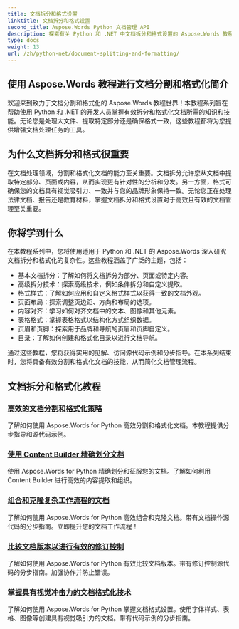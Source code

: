 ```yaml
---
title: 文档拆分和格式设置
linktitle: 文档拆分和格式设置
second_title: Aspose.Words Python 文档管理 API
description: 探索有关 Python 和 .NET 中文档拆分和格式设置的 Aspose.Words 教程。学习有效地分割和格式化文档，从而增强您的文档处理任务。
type: docs
weight: 13
url: /zh/python-net/document-splitting-and-formatting/
---
```


## 使用 Aspose.Words 教程进行文档分割和格式化简介

欢迎来到致力于文档分割和格式化的 Aspose.Words 教程世界！本教程系列旨在帮助使用 Python 和 .NET 的开发人员掌握有效拆分和格式化文档所需的知识和技能。无论您是处理大文件、提取特定部分还是确保格式一致，这些教程都将为您提供增强文档处理任务的工具。

## 为什么文档拆分和格式很重要

在文档处理领域，分割和格式化文档的能力至关重要。文档拆分允许您从文档中提取特定部分、页面或内容，从而实现更有针对性的分析和分发。另一方面，格式可确保您的文档具有视觉吸引力、一致并与您的品牌形象保持一致。无论您正在处理法律文档、报告还是教育材料，掌握文档拆分和格式设置对于高效且有效的文档管理至关重要。

## 你将学到什么

在本教程系列中，您将使用适用于 Python 和 .NET 的 Aspose.Words 深入研究文档拆分和格式化的复杂性。这些教程涵盖了广泛的主题，包括：

- 基本文档拆分：了解如何将文档拆分为部分、页面或特定内容。
- 高级拆分技术：探索高级技术，例如条件拆分和自定义提取。
- 格式样式：了解如何应用和自定义格式样式以获得一致的文档外观。
- 页面布局：探索调整页边距、方向和布局的选项。
- 内容对齐：学习如何对齐文档中的文本、图像和其他元素。
- 表格格式：掌握表格格式以结构化方式组织数据。
- 页眉和页脚：探索用于品牌和导航的页眉和页脚自定义。
- 目录：了解如何创建和格式化目录以进行文档导航。

通过这些教程，您将获得实用的见解、访问源代码示例和分步指导。在本系列结束时，您将具备有效分割和格式化文档的技能，从而简化文档管理流程。

## 文档拆分和格式化教程
### [高效的文档分割和格式化策略](./split-format-documents/)
了解如何使用 Aspose.Words for Python 高效分割和格式化文档。本教程提供分步指导和源代码示例。
### [使用 Content Builder 精确划分文档](./divide-documents-content-builder/)
使用 Aspose.Words for Python 精确划分和征服您的文档。了解如何利用 Content Builder 进行高效的内容提取和组织。
### [组合和克隆复杂工作流程的文档](./combine-clone-documents/)
了解如何使用 Aspose.Words for Python 高效组合和克隆文档。带有文档操作源代码的分步指南。立即提升您的文档工作流程！
### [比较文档版本以进行有效的修订控制](./compare-document-versions/)
了解如何使用 Aspose.Words for Python 有效比较文档版本。带有修订控制源代码的分步指南。加强协作并防止错误。
### [掌握具有视觉冲击力的文档格式化技术](./document-formatting-techniques/)
了解如何使用 Aspose.Words for Python 掌握文档格式设置。使用字体样式、表格、图像等创建具有视觉吸引力的文档。带有代码示例的分步指南。